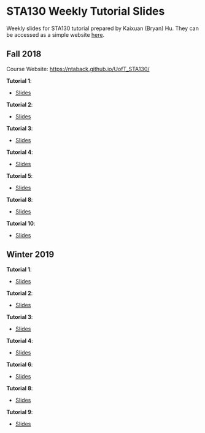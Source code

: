 # STA130 Weekly Tutorial Slides
Weekly slides for STA130 tutorial prepared by Kaixuan (Bryan) Hu. They can be accessed as a simple website <a href="https://kaixuan0623.github.io/STA130-Weekly-Tutorial-Slides/">here</a>.

## Fall 2018

Course Website: <a href="https://ntaback.github.io/UofT_STA130/">https://ntaback.github.io/UofT_STA130/</a>

**Tutorial 1**:
- <a href="https://github.com/kaixuan0623/STA130-Weekly-Tutorial-Slides/blob/master/sta130fall2018w1tut.pdf">Slides</a>

**Tutorial 2**: 
- <a href="https://github.com/kaixuan0623/STA130-Weekly-Tutorial-Slides/blob/master/sta130fall2018w2tut.pdf">Slides</a>

**Tutorial 3**:
- <a href="https://github.com/kaixuan0623/STA130-Weekly-Tutorial-Slides/blob/master/sta130fall2018w3tut.pdf">Slides</a>

**Tutorial 4**:
- <a href="https://github.com/kaixuan0623/STA130-Weekly-Tutorial-Slides/blob/master/sta130fall2018w4tut.pdf">Slides</a>

**Tutorial 5**: 
- <a href="https://github.com/kaixuan0623/STA130-Weekly-Tutorial-Slides/blob/master/sta130fall2018w5tut.pdf">Slides</a>

**Tutorial 8**: 
- <a href="https://github.com/kaixuan0623/STA130-Weekly-Tutorial-Slides/blob/master/sta130fall2018w8tut.pdf">Slides</a>

**Tutorial 10**: 
- <a href="https://github.com/kaixuan0623/STA130-Weekly-Tutorial-Slides/blob/master/sta130fall2018w10tut.pdf">Slides</a>


## Winter 2019

**Tutorial 1**:
- <a href="https://github.com/kaixuan0623/STA130-Weekly-Tutorial-Slides/blob/master/sta130winter2019w1tut.pdf">Slides</a>

**Tutorial 2**:
- <a href="https://github.com/kaixuan0623/STA130-Weekly-Tutorial-Slides/blob/master/sta130winter2019w2tut.pdf">Slides</a>

**Tutorial 3**:
- <a href="https://github.com/kaixuan0623/STA130-Weekly-Tutorial-Slides/blob/master/sta130winter2019w3tut.pdf">Slides</a>

**Tutorial 4**:
- <a href="https://github.com/kaixuan0623/STA130-Weekly-Tutorial-Slides/blob/master/sta130winter2019w4tut.pdf">Slides</a>

**Tutorial 6**:
- <a href="https://github.com/kaixuan0623/STA130-Weekly-Tutorial-Slides/blob/master/w6.pdf">Slides</a>

**Tutorial 8**:
- <a href="https://github.com/kaixuan0623/STA130-Weekly-Tutorial-Slides/blob/master/w8.pdf">Slides</a>

**Tutorial 9**:
- <a href="https://github.com/kaixuan0623/STA130-Weekly-Tutorial-Slides/blob/master/w9.pdf">Slides</a>
